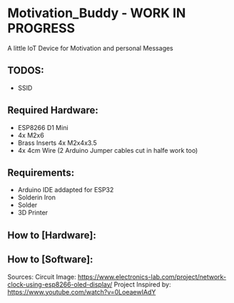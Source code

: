 # Motivation_Buddy - WORK IN PROGRESS

A little IoT Device for Motivation and personal Messages 
## TODOS: 
- SSID


## Required Hardware:
- ESP8266 D1 Mini
- 4x M2x6
- Brass Inserts 4x M2x4x3.5 
- 4x 4cm Wire (2 Arduino Jumper cables cut in halfe work too)

## Requirements: 
- Arduino IDE addapted for ESP32
- Solderin Iron 
- Solder
- 3D Printer 

## How to [Hardware]:
## How to [Software]:


Sources: 
Circuit Image: https://www.electronics-lab.com/project/network-clock-using-esp8266-oled-display/
Project Inspired by: https://www.youtube.com/watch?v=0LoeaewIAdY